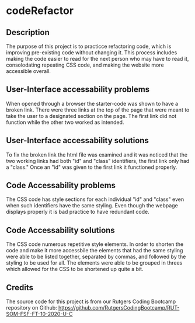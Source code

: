 # codeRefactor

## Description

The purpose of this project is to practicce refactoring code, which is improving pre-existing code without changing it. This process includes making the code easier to read for the next person who may have to read it, consolodating repeating CSS code, and making the website more accessible overall. 

## User-Interface accessability problems

When opened through a browser the starter-code was shown to have a broken link. There were three links at the top of the page that were meant to take the user to a designated section on the page. The first link did not function while the other two worked as intended.

## User-Interface accessability solutions

To fix the broken link the html file was examined and it was noticed that the two working links had both "id" and "class" identifiers, the first link only had a "class." Once an "id" was given to the first link it functioned properly. 

## Code Accessability problems

The CSS code has style sections for each individual "id" and "class" even when such identifiers have the same styling. Even though the webpage displays properly it is bad practice to have redundant code. 

## Code Accessability solutions

The CSS code numerous repetitive style elements. In order to shorten the code and make it more accessbile the elements that had the same styling were able to be listed together, separated by commas, and followed by the styling to be used for all. The elements were able to be grouped in threes which allowed for the CSS to be shortened up quite a bit. 

## Credits

The source code for this project is from our Rutgers Coding Bootcamp repository on Github: https://github.com/RutgersCodingBootcamp/RUT-SOM-FSF-FT-10-2020-U-C
